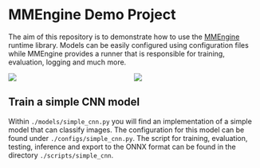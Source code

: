 # MMEngine Demo Project

The aim of this repository is to demonstrate how to use the <a href="https://github.com/open-mmlab/mmengine" target="_blank">MMEngine</a> runtime library. Models can be easily configured using configuration files while MMEngine provides a runner that is responsible for training, evaluation, logging and much more.

<div class="responsive-two-column-grid">
  <style>
    /* container */
    .responsive-two-column-grid {
        display:block;
    }

    /* columns */
    .responsive-two-column-grid > * {
        padding:1rem;
    }

    /* tablet breakpoint */
    @media (min-width:768px) {
        .responsive-two-column-grid {
            display: grid;
            grid-template-columns: 1fr 1fr;
        }
    }

  </style>
  <div>
    <a href="" target="_blank"><img src="https://github.com/pytorch/pytorch/raw/main/docs/source/_static/img/pytorch-logo-dark.png" /></a>
  </div>
  <div>
    <a href="" target="_blank"><img src="https://user-images.githubusercontent.com/58739961/187154444-fce76639-ac8d-429b-9354-c6fac64b7ef8.jpg" /></a>
  </div>
</div>

## Train a simple CNN model

Within `./models/simple_cnn.py` you will find an implementation of a simple model that can classify images. The configuration for this model can be found under `./configs/simple_cnn.py`. The script for training, evaluation, testing, inference and export to the ONNX format can be found in the directory `./scripts/simple_cnn`.
